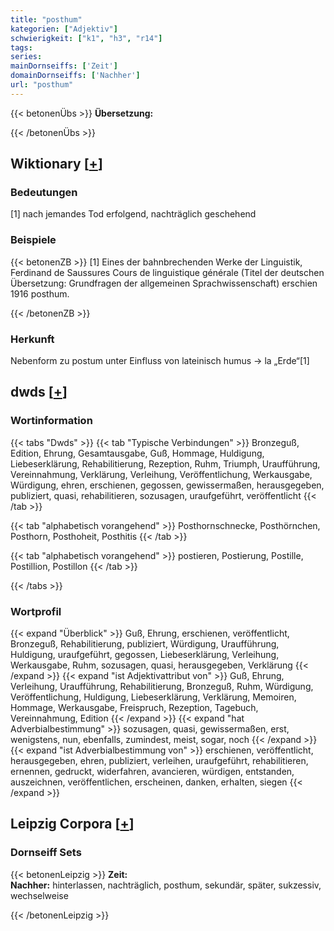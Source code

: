 ```yaml
---
title: "posthum"
kategorien: ["Adjektiv"]
schwierigkeit: ["k1", "h3", "r14"]
tags:
series:
mainDornseiffs: ['Zeit']
domainDornseiffs: ['Nachher']
url: "posthum"
---
```


{{< betonenÜbs >}}
**Übersetzung:**  
  
{{< /betonenÜbs >}}

## Wiktionary [[+](https://de.wiktionary.org/wiki/posthum)]

### Bedeutungen
[1] nach jemandes Tod erfolgend, nachträglich geschehend  

### Beispiele
{{< betonenZB >}}
[1] Eines der bahnbrechenden Werke der Linguistik, Ferdinand de Saussures Cours de linguistique générale (Titel der deutschen Übersetzung: Grundfragen der allgemeinen Sprachwissenschaft) erschien 1916 posthum.  

{{< /betonenZB >}}
### Herkunft
Nebenform zu postum unter Einfluss von lateinisch humus → la „Erde“[1]  



## dwds [[+](https://www.dwds.de/wb/posthum)]

### Wortinformation
{{< tabs "Dwds" >}}
{{< tab "Typische Verbindungen" >}}
Bronzeguß, Edition, Ehrung, Gesamtausgabe, Guß, Hommage, Huldigung, Liebeserklärung, Rehabilitierung, Rezeption, Ruhm, Triumph, Uraufführung, Vereinnahmung, Verklärung, Verleihung, Veröffentlichung, Werkausgabe, Würdigung, ehren, erschienen, gegossen, gewissermaßen, herausgegeben, publiziert, quasi, rehabilitieren, sozusagen, uraufgeführt, veröffentlicht
{{< /tab >}}

{{< tab "alphabetisch vorangehend" >}}
Posthornschnecke, Posthörnchen, Posthorn, Posthoheit, Posthitis
{{< /tab >}}

{{< tab "alphabetisch vorangehend" >}}
postieren, Postierung, Postille, Postillion, Postillon
{{< /tab >}}

{{< /tabs >}}

### Wortprofil
{{< expand "Überblick" >}} Guß, Ehrung, erschienen, veröffentlicht, Bronzeguß, Rehabilitierung, publiziert, Würdigung, Uraufführung, Huldigung, uraufgeführt, gegossen, Liebeserklärung, Verleihung, Werkausgabe, Ruhm, sozusagen, quasi, herausgegeben, Verklärung {{< /expand >}}
{{< expand "ist Adjektivattribut von" >}} Guß, Ehrung, Verleihung, Uraufführung, Rehabilitierung, Bronzeguß, Ruhm, Würdigung, Veröffentlichung, Huldigung, Liebeserklärung, Verklärung, Memoiren, Hommage, Werkausgabe, Freispruch, Rezeption, Tagebuch, Vereinnahmung, Edition {{< /expand >}}
{{< expand "hat Adverbialbestimmung" >}} sozusagen, quasi, gewissermaßen, erst, wenigstens, nun, ebenfalls, zumindest, meist, sogar, noch {{< /expand >}}
{{< expand "ist Adverbialbestimmung von" >}} erschienen, veröffentlicht, herausgegeben, ehren, publiziert, verleihen, uraufgeführt, rehabilitieren, ernennen, gedruckt, widerfahren, avancieren, würdigen, entstanden, auszeichnen, veröffentlichen, erscheinen, danken, erhalten, siegen {{< /expand >}}

## Leipzig Corpora [[+](https://corpora.uni-leipzig.de/en/res?word=posthum&corpusId=deu_newscrawl-public_2018)]

### Dornseiff Sets
{{< betonenLeipzig >}}
**Zeit:**  
**Nachher:** hinterlassen, nachträglich, posthum, sekundär, später, sukzessiv, wechselweise  

{{< /betonenLeipzig >}}

